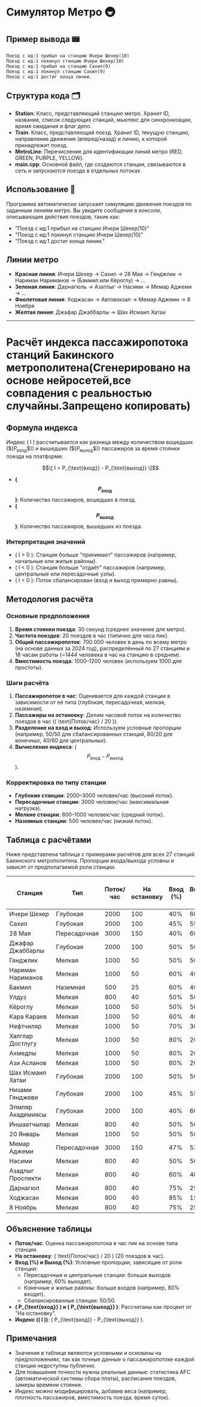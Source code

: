 # Симулятор Метро 🚇

## Пример вывода 📟

```
Поезд с ид:1 прибыл на станцию Ичери Шехер(10)
Поезд с ид:1 покинул станцию Ичери Шехер(10)
Поезд с ид:1 прибыл на станцию Сахил(9)
Поезд с ид:1 покинул станцию Сахил(9)
Поезд с ид:1 достиг конца линии.
```

## Структура кода 🗂️

- **Station**: Класс, представляющий станцию метро. Хранит ID, название, список следующих станций, мьютекс для синхронизации, время ожидания и флаг депо.
- **Train**: Класс, представляющий поезд. Хранит ID, текущую станцию, направление движения (вперед/назад) и линию, к которой принадлежит поезд.
- **MetroLine**: Перечисление для идентификации линий метро (RED, GREEN, PURPLE, YELLOW).
- **main.cpp**: Основной файл, где создаются станции, связываются в сеть и запускаются поезда в отдельных потоках.

## Использование 🚀

Программа автоматически запускает симуляцию движения поездов по заданным линиям метро. Вы увидите сообщения в консоли, описывающие действия поездов, такие как:

- "Поезд с ид:1 прибыл на станцию Ичери Шехер(10)"
- "Поезд с ид:1 покинул станцию Ичери Шехер(10)"
- "Поезд с ид:1 достиг конца линии."

## Линии метро

- **Красная линия**: Ичери Шехер → Сахил → 28 Мая → Гянджлик → Нариман Нариманов → (Бакмил или Кёроглу) → ...
- **Зеленая линия**: Дарнагюль → Азатлыг → Насими → Мемар Аджеми → ...
- **Фиолетовая линия**: Ходжасан → Автовокзал → Мемар Аджеми → 8 Ноября
- **Желтая линия**: Джафар Джаббарлы → Шах Исмаил Хатаи

--- 

# Расчёт индекса пассажиропотока станций Бакинского метрополитена(Сгенерировано на основе нейросетей,все совпадения с реальностью случайны.Запрещено копировать)

## Формула индекса

Индекс \( I \) рассчитывается как разница между количеством вошедших (\$$( P_{\text{вход}} \$$)) и вышедших (\$$( P_{\text{выход}} \$$)) пассажиров за время стоянки поезда на платформе:

$$\[
I = P_{\text{вход}} - P_{\text{выход}}
\]$$

- **\($$ P_{\text{вход}}$$ \)**: Количество пассажиров, вошедших в поезд.
- **\($$ P_{\text{выход}}$$ \)**: Количество пассажиров, вышедших из поезда.

### Интерпретация значений
- \( I > 0 \): Станция больше "принимает" пассажиров (например, начальные или жилые районы).
- \( I < 0 \): Станция больше "отдаёт" пассажиров (например, центральные или пересадочные узлы).
- \( I = 0 \): Поток сбалансирован (вход и выход примерно равны).

## Методология расчёта

### Основные предположения
1. **Время стоянки поезда**: 30 секунд (среднее значение для метро).
2. **Частота поездов**: 20 поездов в час (типично для часа пик).
3. **Общий пассажиропоток**: 700 000 человек в день по всему метро (на основе данных за 2024 год), распределённый по 27 станциям и 18 часам работы (~1444 человека в час на станцию в среднем).
4. **Вместимость поезда**: 1000–1200 человек (используем 1000 для простоты).

### Шаги расчёта
1. **Пассажиропоток в час**: Оценивается для каждой станции в зависимости от её типа (глубокая, пересадочная, мелкая, наземная).
2. **Пассажиры на остановку**: Делим часовой поток на количество поездов в час (\( \text{Поток/час} / 20 \)).
3. **Разделение на вход и выход**: Используем условные пропорции (например, 50/50 для сбалансированных станций, 80/20 для конечных, 40/60 для центральных).
4. **Вычисление индекса**: \( $$P_{\text{вход}} - P_{\text{выход}}$$ \).

### Корректировка по типу станции
- **Глубокие станции**: 2000–3000 человек/час (высокий поток).
- **Пересадочные станции**: 3000 человек/час (максимальная нагрузка).
- **Мелкие станции**: 800–1000 человек/час (средний поток).
- **Наземные станции**: 500 человек/час (низкий поток).

## Таблица с расчётами

Ниже представлена таблица с примерами расчётов для всех 27 станций Бакинского метрополитена. Пропорции входа/выхода условны и зависят от предполагаемой роли станции.

| Станция              | Тип            | Поток/час | На остановку | Вход (%) | Выход (%) | \($$ P_{\text{вход}}$$ \) | \( $$ P_{\text{выход}} $$ \) | Индекс (\( I \)) |
|----------------------|----------------|-----------|--------------|----------|-----------|-----------------------|-----------------------|------------------|
| Ичери Шехер         | Глубокая       | 2000      | 100          | 40%      | 60%       | 40                    | 60                    | -20             |
| Сахил               | Глубокая       | 2000      | 100          | 45%      | 55%       | 45                    | 55                    | -10             |
| 28 Мая              | Пересадочная   | 3000      | 150          | 40%      | 60%       | 60                    | 90                    | -30             |
| Джафар Джаббарлы    | Глубокая       | 2000      | 100          | 50%      | 50%       | 50                    | 50                    | 0               |
| Гянджлик            | Мелкая         | 1000      | 50           | 50%      | 50%       | 25                    | 25                    | 0               |
| Нариман Нариманов   | Мелкая         | 1000      | 50           | 60%      | 40%       | 30                    | 20                    | 10              |
| Бакмил              | Наземная       | 500       | 25           | 60%      | 40%       | 15                    | 10                    | 5               |
| Улдуз               | Мелкая         | 800       | 40           | 50%      | 50%       | 20                    | 20                    | 0               |
| Кёроглу             | Мелкая         | 1000      | 50           | 50%      | 50%       | 25                    | 25                    | 0               |
| Кара Караев         | Мелкая         | 1000      | 50           | 60%      | 40%       | 30                    | 20                    | 10              |
| Нефтчиляр           | Мелкая         | 1000      | 50           | 70%      | 30%       | 35                    | 15                    | 20              |
| Халглар Достлугу    | Мелкая         | 1000      | 50           | 80%      | 20%       | 40                    | 10                    | 30              |
| Ахмедлы             | Мелкая         | 1000      | 50           | 80%      | 20%       | 40                    | 10                    | 30              |
| Ази Асланов         | Мелкая         | 1000      | 50           | 80%      | 20%       | 40                    | 10                    | 30              |
| Шах Исмаил Хатаи    | Глубокая       | 2000      | 100          | 50%      | 50%       | 50                    | 50                    | 0               |
| Низами Гянджеви     | Глубокая       | 2000      | 100          | 45%      | 55%       | 45                    | 55                    | -10             |
| Элмляр Академиясы   | Глубокая       | 2000      | 100          | 40%      | 60%       | 40                    | 60                    | -20             |
| Иншаатчылар         | Мелкая         | 800       | 40           | 50%      | 50%       | 20                    | 20                    | 0               |
| 20 Январь           | Мелкая         | 1000      | 50           | 50%      | 50%       | 25                    | 25                    | 0               |
| Мемар Аджеми        | Пересадочная   | 3000      | 150          | 47%      | 53%       | 70                    | 80                    | -10             |
| Насими              | Мелкая         | 800       | 40           | 50%      | 50%       | 20                    | 20                    | 0               |
| Азадлыг Проспекти   | Мелкая         | 800       | 40           | 60%      | 40%       | 24                    | 16                    | 8               |
| Дарнагюл            | Мелкая         | 800       | 40           | 75%      | 25%       | 30                    | 10                    | 20              |
| Ходжасан            | Мелкая         | 800       | 40           | 85%      | 15%       | 34                    | 6                     | 28              |
| 8 Ноябрь            | Мелкая         | 800       | 40           | 75%      | 25%       | 30                    | 10                    | 20              |

## Объяснение таблицы

- **Поток/час**: Оценка пассажиропотока в час пик на основе типа станции.
- **На остановку**: \( \text{Поток/час} / 20 \) (20 поездов в час).
- **Вход (%) и Выход (%)**: Условные пропорции, зависящие от роли станции:
  - Пересадочные и центральные станции: больше выходов (например, 60% выходят).
  - Конечные и жилые районы: больше входов (например, 80% входят).
  - Сбалансированные станции: 50/50.
- **\( P_{\text{вход}} \) и \( P_{\text{выход}} \)**: Рассчитаны как процент от "На остановку".
- **Индекс (\( I \))**: \( P_{\text{вход}} - P_{\text{выход}} \).

## Примечания

- Значения в таблице являются условными и основаны на предположениях, так как точные данные о пассажиропотоке каждой станции недоступны публично.
- Для повышения точности нужны реальные данные: статистика AFC (автоматической системы сбора платы), расписание поездов, замеры времени стоянки.
- Индекс можно модифицировать, добавив веса (например, плотность пассажиров, вместимость поезда, время суток).


